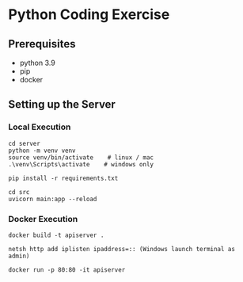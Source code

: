 # Python Coding Exercise

## Prerequisites

- python 3.9
- pip
- docker

## Setting up the Server

### Local Execution

```shell
cd server
python -m venv venv
source venv/bin/activate    # linux / mac
.\venv\Scripts\activate    # windows only

pip install -r requirements.txt

cd src
uvicorn main:app --reload
```

### Docker Execution

```shell
docker build -t apiserver .

netsh http add iplisten ipaddress=:: (Windows launch terminal as admin)

docker run -p 80:80 -it apiserver
```
